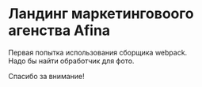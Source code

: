 # Ландинг маркетинговоого агенства Afina
  
Первая попытка использования сборщика webpack.  
Надо бы найти обработчик для фото.  

Спасибо за внимание!